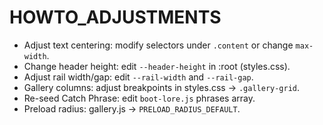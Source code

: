 # HOWTO_ADJUSTMENTS

- Adjust text centering: modify selectors under `.content` or change `max-width`.
- Change header height: edit `--header-height` in :root (styles.css).
- Adjust rail width/gap: edit `--rail-width` and `--rail-gap`.
- Gallery columns: adjust breakpoints in styles.css -> `.gallery-grid`.
- Re-seed Catch Phrase: edit `boot-lore.js` phrases array.
- Preload radius: gallery.js -> `PRELOAD_RADIUS_DEFAULT`.
